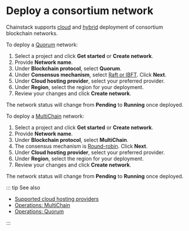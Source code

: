 # Deploy a consortium network

Chainstack supports [cloud](/glossary/cloud) and [hybrid](/glossary/hybrid) deployment of consortium blockchain networks.

To deploy a [Quorum](/blockchains/quorum) network:

1. Select a project and click **Get started** or **Create network**.
1. Provide **Network name**.
1. Under **Blockchain protocol**, select **Quorum**.
1. Under **Consensus mechanism**, select [Raft or IBFT](/blockchains/quorum#consensus-algorithms). Click **Next**.
1. Under **Cloud hosting provider**, select your preferred provider.
1. Under **Region**, select the region for your deployment.
1. Review your changes and click **Create network**.

The network status will change from **Pending** to **Running** once deployed.

To deploy a [MultiChain](/blockchains/multichain) network:

1. Select a project and click **Get started** or **Create network**.
1. Provide **Network name**.
1. Under **Blockchain protocol**, select **MultiChain**.
1. The consensus mechanism is [Round-robin](/blockchains/multichain#consensus-algorithm). Click **Next**.
1. Under **Cloud hosting provider**, select your preferred provider.
1. Under **Region**, select the region for your deployment.
1. Review your changes and click **Create network**.

The network status will change from **Pending** to **Running** once deployed.

::: tip See also

* [Supported cloud hosting providers](/platform/supported-cloud-hosting-providers)
* [Operations: MultiChain](/operations/multichain/)
* [Operations: Quorum](/operations/quorum/)

:::
